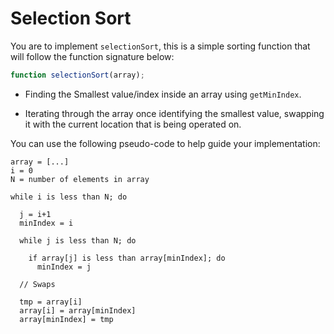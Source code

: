 # Selection Sort

You are to implement `selectionSort`, this is a simple sorting function that will follow the function signature below:

```js
function selectionSort(array);
```

* Finding the Smallest value/index inside an array using `getMinIndex`.

* Iterating through the array once identifying the smallest value, swapping it with the current location that is being operated on.

You can use the following pseudo-code to help guide your implementation:

```
array = [...] 
i = 0
N = number of elements in array

while i is less than N; do

  j = i+1
  minIndex = i
  
  while j is less than N; do

    if array[j] is less than array[minIndex]; do
      minIndex = j

  // Swaps
  
  tmp = array[i]
  array[i] = array[minIndex]
  array[minIndex] = tmp

```
